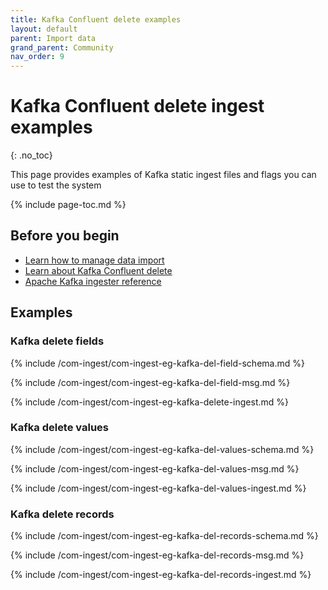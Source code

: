```yaml
---
title: Kafka Confluent delete examples
layout: default
parent: Import data
grand_parent: Community
nav_order: 9
---
```


# Kafka Confluent delete ingest examples
{: .no_toc}

This page provides examples of Kafka static ingest files and flags you can use to test the system

{% include page-toc.md %}

## Before you begin

* [Learn how to manage data import](/docs/community/com-ingest/com-ingest-manage)
* [Learn about Kafka Confluent delete](/docs/community/com-ingest/com-ingest-source-kafka-delete)
* [Apache Kafka ingester reference](/docs/community/com-ingest/com-ingest-flags-kafka)

## Examples

### Kafka delete fields

{% include /com-ingest/com-ingest-eg-kafka-del-field-schema.md %}

{% include /com-ingest/com-ingest-eg-kafka-del-field-msg.md %}

{% include /com-ingest/com-ingest-eg-kafka-delete-ingest.md %}

### Kafka delete values

{% include /com-ingest/com-ingest-eg-kafka-del-values-schema.md %}

{% include /com-ingest/com-ingest-eg-kafka-del-values-msg.md %}

{% include /com-ingest/com-ingest-eg-kafka-del-values-ingest.md %}

### Kafka delete records

{% include /com-ingest/com-ingest-eg-kafka-del-records-schema.md %}

{% include /com-ingest/com-ingest-eg-kafka-del-records-msg.md %}

{% include /com-ingest/com-ingest-eg-kafka-del-records-ingest.md %}
